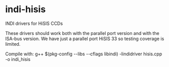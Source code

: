 # indi-hisis
INDI drivers for HiSIS CCDs

These drivers should work both with the parallel port version and with the
ISA-bus version. We have just a parallel port HiSIS 33 so testing coverage is
limited.

Compile with:
 g++ $(pkg-config --libs --cflags libindi) -lindidriver hisis.cpp -o indi_hisis
